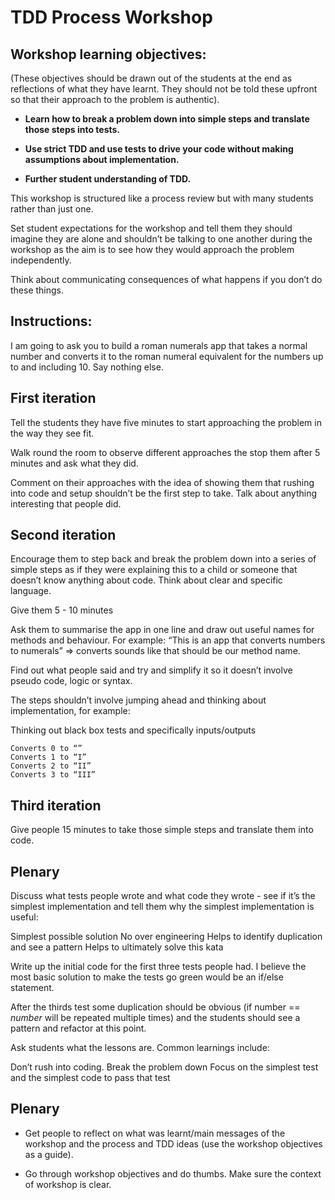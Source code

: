# TDD Process Workshop

## Workshop learning objectives:

(These objectives should be drawn out of the students at the end as reflections of what they have learnt. They should not be told these upfront so that their approach to the problem is authentic).

- **Learn how to break a problem down into simple steps and translate those steps into tests.**

- **Use strict TDD and use tests to drive your code without making assumptions about implementation.**

- **Further student understanding of TDD.**

This workshop is structured like a process review but with many students rather than just one.

Set student expectations for the workshop and tell them they should imagine they are alone and shouldn’t be talking to one another during the workshop as the aim is to see how they would approach the problem independently.

Think about communicating consequences of what happens if you don’t do these things.

## Instructions:

I am going to ask you to build a roman numerals app that takes a normal number and converts it to the roman numeral equivalent for the numbers up to and including 10. Say nothing else.

## First iteration

Tell the students they have five minutes to start approaching the problem in the way they see fit.

Walk round the room to observe different approaches the stop them after 5 minutes and ask what they did.

Comment on their approaches with the idea of showing them that rushing into code and setup shouldn’t be the first step to take.
Talk about anything interesting that people did.

## Second iteration

Encourage them to step back and break the problem down into a series of simple steps as if they were explaining this to a child or someone that doesn’t know anything about code.
Think about clear and specific language.

Give them 5 - 10 minutes

Ask them to summarise the app in one line and draw out useful names for methods and behaviour. For example:
“This is an app that converts numbers to numerals” => converts sounds like that should be our method name.

Find out what people said and try and simplify it so it doesn’t involve pseudo code, logic or syntax.

The steps shouldn’t involve jumping ahead and thinking about implementation, for example:

Thinking out black box tests and specifically inputs/outputs

```
Converts 0 to “”
Converts 1 to “I”
Converts 2 to “II”
Converts 3 to “III”
```


## Third iteration

Give people 15 minutes to take those simple steps and translate them into code.


## Plenary

Discuss what tests people wrote and what code they wrote - see if it’s the simplest implementation and tell them why the simplest implementation is useful:

Simplest possible solution
No over engineering
Helps to identify duplication and see a pattern
Helps to ultimately solve this kata

Write up the initial code for the first three tests people had. I believe the most basic solution to make the tests go green would be an if/else statement.

After the thirds test some duplication should be obvious (if number == *number* will be repeated multiple times) and the students should see a pattern and refactor at this point.


Ask students what the lessons are. Common learnings include:

Don’t rush into coding.
Break the problem down
Focus on the simplest test and the simplest code to pass that test

## Plenary

- Get people to reflect on what was learnt/main messages of the workshop and the process and TDD ideas (use the workshop objectives as a guide).

- Go through workshop objectives and do thumbs. Make sure the context of workshop is clear.
